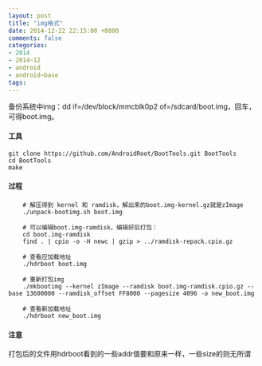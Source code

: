 ```yaml
---
layout: post
title: "img格式"
date: 2014-12-22 22:15:00 +0800
comments: false
categories:
- 2014
- 2014~12
- android
- android~base
tags:
---
```

备份系统中img：dd if=/dev/block/mmcblk0p2 of=/sdcard/boot.img，回车，可得boot.img。

#### 工具
```
git clone https://github.com/AndroidRoot/BootTools.git BootTools
cd BootTools
make
```

#### 过程
```
	# 解压得到 kernel 和 ramdisk，解出来的boot.img-kernel.gz就是zImage
	./unpack-bootimg.sh boot.img

	# 可以编辑boot.img-ramdisk，编辑好后打包：
	cd boot.img-ramdisk
	find . | cpio -o -H newc | gzip > ../ramdisk-repack.cpio.gz 

	# 查看应加载地址
	./hdrboot boot.img

	# 重新打包img
	./mkbootimg --kernel zImage --ramdisk boot.img-ramdisk.cpio.gz --base 13600000 --ramdisk_offset FF8000 --pagesize 4096 -o new_boot.img

	# 查看新加载地址
	./hdrboot new_boot.img
```

#### 注意
打包后的文件用hdrboot看到的一些addr值要和原来一样，一些size的则无所谓

